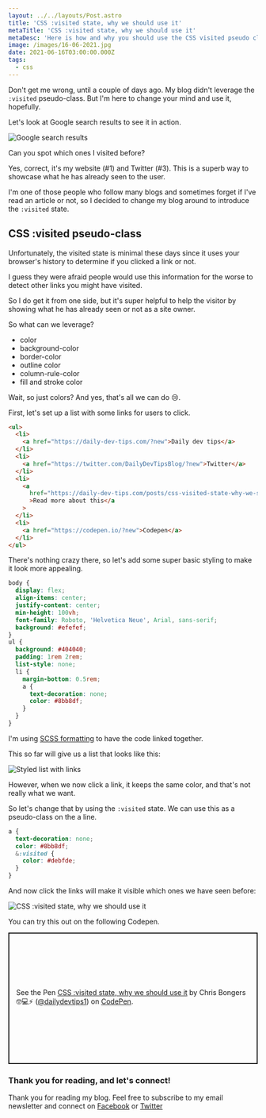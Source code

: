 ```yaml
---
layout: ../../layouts/Post.astro
title: 'CSS :visited state, why we should use it'
metaTitle: 'CSS :visited state, why we should use it'
metaDesc: 'Here is how and why you should use the CSS visited pseudo class'
image: /images/16-06-2021.jpg
date: 2021-06-16T03:00:00.000Z
tags:
  - css
---
```


Don't get me wrong, until a couple of days ago. My blog didn't leverage the `:visited` pseudo-class. But I'm here to change your mind and use it, hopefully.

Let's look at Google search results to see it in action.

<img
        srcset="https://res.cloudinary.com/daily-dev-tips/image/upload/f_auto,q_70,w_256/ddt-1_tqeukk.png 256w,
                https://res.cloudinary.com/daily-dev-tips/image/upload/f_auto,q_70,w_512/ddt-1_tqeukk.png 512w,
                https://res.cloudinary.com/daily-dev-tips/image/upload/f_auto,q_70,w_768/ddt-1_tqeukk.png 768w,
                https://res.cloudinary.com/daily-dev-tips/image/upload/f_auto,q_70,w_1024/ddt-1_tqeukk.png 1024w,
                https://res.cloudinary.com/daily-dev-tips/image/upload/f_auto,q_70,w_1280/ddt-1_tqeukk.png 1280w"
        src="https://res.cloudinary.com/daily-dev-tips/image/upload/f_auto,q_70,w_512/ddt-1_tqeukk.png"
        alt="Google search results" />

Can you spot which ones I visited before?

Yes, correct, it's my website (#1) and Twitter (#3).
This is a superb way to showcase what he has already seen to the user.

I'm one of those people who follow many blogs and sometimes forget if I've read an article or not, so I decided to change my blog around to introduce the `:visited` state.

## CSS :visited pseudo-class

Unfortunately, the visited state is minimal these days since it uses your browser's history to determine if you clicked a link or not.

I guess they were afraid people would use this information for the worse to detect other links you might have visited.

So I do get it from one side, but it's super helpful to help the visitor by showing what he has already seen or not as a site owner.

So what can we leverage?

- color
- background-color
- border-color
- outline color
- column-rule-color
- fill and stroke color

Wait, so just colors?
And yes, that's all we can do 😢.

First, let's set up a list with some links for users to click.

```html
<ul>
  <li>
    <a href="https://daily-dev-tips.com/?new">Daily dev tips</a>
  </li>
  <li>
    <a href="https://twitter.com/DailyDevTipsBlog/?new">Twitter</a>
  </li>
  <li>
    <a
      href="https://daily-dev-tips.com/posts/css-visited-state-why-we-should-use-it/?new"
      >Read more about this</a
    >
  </li>
  <li>
    <a href="https://codepen.io/?new">Codepen</a>
  </li>
</ul>
```

There's nothing crazy there, so let's add some super basic styling to make it look more appealing.

```css
body {
  display: flex;
  align-items: center;
  justify-content: center;
  min-height: 100vh;
  font-family: Roboto, 'Helvetica Neue', Arial, sans-serif;
  background: #efefef;
}
ul {
  background: #404040;
  padding: 1rem 2rem;
  list-style: none;
  li {
    margin-bottom: 0.5rem;
    a {
      text-decoration: none;
      color: #8bb8df;
    }
  }
}
```

I'm using [SCSS formatting](https://daily-dev-tips.com/posts/scss-introduction/) to have the code linked together.

This so far will give us a list that looks like this:

![Styled list with links](https://cdn.hashnode.com/res/hashnode/image/upload/v1623477586969/pS3hnhNOq.png)

However, when we now click a link, it keeps the same color, and that's not really what we want.

So let's change that by using the `:visited` state.
We can use this as a pseudo-class on the a line.

```css
a {
  text-decoration: none;
  color: #8bb8df;
  &:visited {
    color: #debfde;
  }
}
```

And now click the links will make it visible which ones we have seen before:

![CSS :visited state, why we should use it](https://cdn.hashnode.com/res/hashnode/image/upload/v1623477835124/zLBFpDFZz.png)

You can try this out on the following Codepen.

<p class="codepen" data-height="265" data-theme-id="dark" data-default-tab="result" data-user="dailydevtips1" data-slug-hash="BaWqxNX" style="height: 265px; box-sizing: border-box; display: flex; align-items: center; justify-content: center; border: 2px solid; margin: 1em 0; padding: 1em;" data-pen-title="CSS :visited state, why we should use it">
  <span>See the Pen <a href="https://codepen.io/dailydevtips1/pen/BaWqxNX">
  CSS :visited state, why we should use it</a> by Chris Bongers 🤓💻⚡️ (<a href="https://codepen.io/dailydevtips1">@dailydevtips1</a>)
  on <a href="https://codepen.io">CodePen</a>.</span>
</p>
<script async src="https://cpwebassets.codepen.io/assets/embed/ei.js"></script>

### Thank you for reading, and let's connect!

Thank you for reading my blog. Feel free to subscribe to my email newsletter and connect on [Facebook](https://www.facebook.com/DailyDevTipsBlog) or [Twitter](https://twitter.com/DailyDevTips1)
